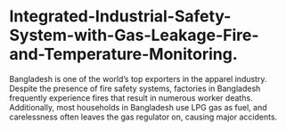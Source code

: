 # Integrated-Industrial-Safety-System-with-Gas-Leakage-Fire-and-Temperature-Monitoring.
Bangladesh is one of the world’s top exporters in the apparel industry. Despite the presence of fire safety systems, factories in Bangladesh frequently experience fires that result in numerous worker deaths. Additionally, most households in Bangladesh use LPG gas as fuel, and carelessness often leaves the gas regulator on, causing major accidents.

